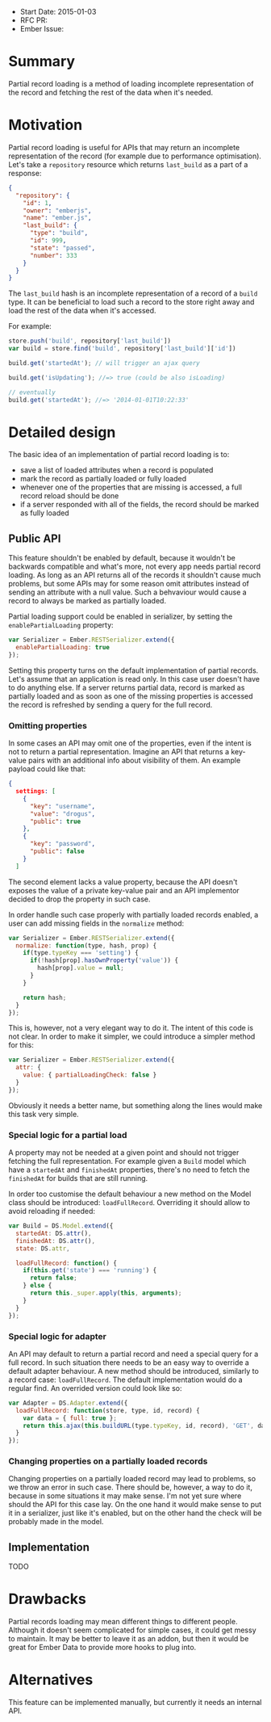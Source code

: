 - Start Date: 2015-01-03
- RFC PR:
- Ember Issue:

# Summary

Partial record loading is a method of loading incomplete representation of the
record and fetching the rest of the data when it's needed.

# Motivation

Partial record loading is useful for APIs that may return an incomplete
representation of the record (for example due to performance optimisation).
Let's take a `repository` resource which returns `last_build` as a part of a
response:

```json
{
  "repository": {
    "id": 1,
    "owner": "emberjs",
    "name": "ember.js",
    "last_build": {
      "type": "build",
      "id": 999,
      "state": "passed",
      "number": 333
    }
  }
}
```

The `last_build` hash is an incomplete representation of a record of a `build`
type. It can be beneficial to load such a record to the store right away and
load the rest of the data when it's accessed.

For example:

```javascript
store.push('build', repository['last_build'])
var build = store.find('build', repository['last_build']['id'])

build.get('startedAt'); // will trigger an ajax query

build.get('isUpdating'); //=> true (could be also isLoading)

// eventually
build.get('startedAt'); //=> '2014-01-01T10:22:33'
```

# Detailed design

The basic idea of an implementation of partial record loading is to:

* save a list of loaded attributes when a record is populated
* mark the record as partially loaded or fully loaded
* whenever one of the properties that are missing is accessed, a full record
  reload should be done
* if a server responded with all of the fields, the record should be marked as
  fully loaded

## Public API

This feature shouldn't be enabled by default, because it wouldn't be backwards
compatible and what's more, not every app needs partial record loading.
As long as an API returns all of the records it shouldn't cause much problems,
but some APIs may for some reason omit attributes instead of sending an
attribute with a null value. Such a behvaviour would cause a record to always be
marked as partially loaded.

Partial loading support could be enabled in serializer, by setting the
`enablePartialLoading` property:

```javascript
var Serializer = Ember.RESTSerializer.extend({
  enablePartialLoading: true
});
```

Setting this property turns on the default implementation of partial records.
Let's assume that an application is read only. In this case user doesn't have to
do anything else. If a server returns partial data, record is marked as
partially loaded and as soon as one of the missing properties is accessed the
record is refreshed by sending a query for the full record.

### Omitting properties

In some cases an API may omit one of the properties, even if the intent is not
to return a partial representation. Imagine an API that returns a key-value
pairs with an additional info about visibility of them. An example payload could
like that:

```json
{
  settings: [
    {
      "key": "username",
      "value": "drogus",
      "public": true
    },
    {
      "key": "password",
      "public": false
    }
  ]
```

The second element lacks a value property, because the API doesn't exposes the
value of a private key-value pair and an API implementor decided to drop the
property in such case.

In order handle such case properly with partially loaded records enabled, a user
can add missing fields in the `normalize` method:

```javascript
var Serializer = Ember.RESTSerializer.extend({
  normalize: function(type, hash, prop) {
    if(type.typeKey === 'setting') {
      if(!hash[prop].hasOwnProperty('value')) {
        hash[prop].value = null;
      }
    }

    return hash;
  }
});
```

This is, however, not a very elegant way to do it. The intent of this code is
not clear. In order to make it simpler, we could introduce a simpler method for
this:

```javascript
var Serializer = Ember.RESTSerializer.extend({
  attr: {
    value: { partialLoadingCheck: false }
  }
});
```

Obviously it needs a better name, but something along the lines would make this
task very simple.

### Special logic for a partial load

A property may not be needed at a given point and should not trigger fetching
the full representation. For example given a `Build` model which have a
`startedAt` and `finishedAt` properties, there's no need to fetch the
`finishedAt` for builds that are still running.

In order too customise the default behaviour a new method on the Model class
should be introduced: `loadFullRecord`. Overriding it should allow to avoid
reloading if needed:

```javascript
var Build = DS.Model.extend({
  startedAt: DS.attr(),
  finishedAt: DS.attr(),
  state: DS.attr,

  loadFullRecord: function() {
    if(this.get('state') === 'running') {
      return false;
    } else {
      return this._super.apply(this, arguments);
    }
  }
});
```

### Special logic for adapter

An API may default to return a partial record and need a special query for a
full record. In such situation there needs to be an easy way to override a
default adapter behaviour. A new method should be introduced, similarly to a
record case: `loadFullRecord`. The default implementation would do a regular
find. An overrided version could look like so:

```javascript
var Adapter = DS.Adapter.extend({
  loadFullRecord: function(store, type, id, record) {
    var data = { full: true };
    return this.ajax(this.buildURL(type.typeKey, id, record), 'GET', data);
  }
});
```

### Changing properties on a partially loaded records

Changing properties on a partially loaded record may lead to problems, so we
throw an error in such case. There should be, however, a way to do it, because
in some situations it may make sense. I'm not yet sure where should the API for
this case lay. On the one hand it would make sense to put it in a serializer,
just like it's enabled, but on the other hand the check will be probably made
in the model.

## Implementation

TODO

# Drawbacks

Partial records loading may mean different things to different people. Although
it doesn't seem complicated for simple cases, it could get messy to maintain.
It may be better to leave it as an addon, but then it would be great for Ember
Data to provide more hooks to plug into.

# Alternatives

This feature can be implemented manually, but currently it needs an internal
API.
